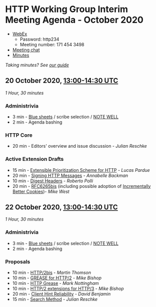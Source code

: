 # HTTP Working Group Interim Meeting Agenda - October 2020

* [WebEx](https://ietf.webex.com/ietf/j.php?MTID=mab38a071a948516f2d4a02a9e6eafe4b)
  - Password: http234
  - Meeting number: 171 454 3498
* [Meeting chat](xmpp:httpbis@jabber.ietf.org?join)
* [Minutes]()

*Taking minutes? See [our guide](https://github.com/httpwg/wiki/wiki/TakingMinutes)*

## 20 October 2020, [13:00-14:30 UTC](https://www.timeanddate.com/worldclock/fixedtime.html?msg=HTTP+Working+Group+October+2020+Interim+Session+I&iso=20201020T13&p1=%3A&ah=1&am=30)

_1 Hour, 30 minutes_

### Administrivia

*  3 min - [Blue sheets]() / scribe selection / [NOTE WELL](https://www.ietf.org/about/note-well/)
*  2 min - Agenda bashing

### HTTP Core

* 20 min - Editors' overview and issue discussion - _Julian Reschke_

### Active Extension Drafts

*  15 min - [Extensible Prioritization Scheme for HTTP](https://tools.ietf.org/html/draft-ietf-httpbis-priority) - _Lucas Pardue_
*  20 min - [Signing HTTP Messages](https://tools.ietf.org/html/draft-ietf-httpbis-message-signatures) - _Annabelle Backman_
*  10 min - [Digest Headers](https://tools.ietf.org/html/draft-ietf-httpbis-digest-headers) - _Roberto Polli_
*  20 min - [RFC6265bis](https://tools.ietf.org/html/draft-ietf-httpbis-rfc6265bis) (including possible adoption of [Incrementally Better Cookies](https://tools.ietf.org/html/draft-west-cookie-incrementalism))- _Mike West_



## 22 October 2020, [13:00-14:30 UTC](https://www.timeanddate.com/worldclock/fixedtime.html?msg=HTTP+Working+Group+October+2020+Interim+Session+II&iso=20201022T13&p1=1440&ah=1&am=30)


_1 Hour, 30 minutes_

### Administrivia

*  3 min - [Blue sheets]() / scribe selection / [NOTE WELL](https://www.ietf.org/about/note-well/)
*  2 min - Agenda bashing

### Proposals

* 10 min - [HTTP/2bis](https://datatracker.ietf.org/doc/html/draft-thomson-httpbis-http2bis) - _Martin Thomson_
* 10 min - [GREASE for HTTP/2](https://tools.ietf.org/html/draft-bishop-httpbis-grease) - _Mike Bishop_
* 10 min - [HTTP Grease](https://tools.ietf.org/html/draft-nottingham-http-grease) - _Mark Nottingham_
* 10 min - [HTTP/2 extensions for HTTP/3](https://datatracker.ietf.org/doc/html/draft-bishop-httpbis-altsvc-quic) - _Mike Bishop_
* 20 min - [Client Hint Reliability](https://tools.ietf.org/html/draft-davidben-http-client-hint-reliability) - _David Benjamin_
* 15 min - [Search Method](https://tools.ietf.org/html/draft-snell-search-method) - _Julian Reschke_


